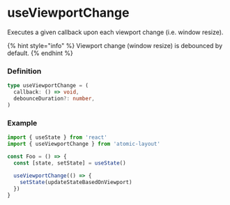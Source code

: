 # useViewportChange

Executes a given callback upon each viewport change \(i.e. window resize\).

{% hint style="info" %}
Viewport change \(window resize\) is debounced by default.
{% endhint %}

### Definition

```typescript
type useViewportChange = (
  callback: () => void,
  debounceDuration?: number,
)
```

### Example

```jsx
import { useState } from 'react'
import { useViewportChange } from 'atomic-layout'

const Foo = () => {
  const [state, setState] = useState()
  
  useViewportChange(() => {
    setState(updateStateBasedOnViewport)
  })
}
```

